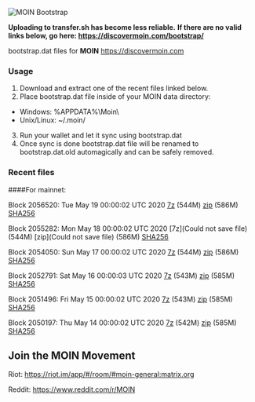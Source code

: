 ![MOIN Bootstrap](https://i.imgur.com/KjM1jMp.jpg)

**Uploading to transfer.sh has become less reliable.**
**If there are no valid links below, go here: https://discovermoin.com/bootstrap/**

bootstrap.dat files for **MOIN** https://discovermoin.com

### Usage

1. Download and extract one of the recent files linked below.
2. Place bootstrap.dat file inside of your MOIN data directory:
 - Windows: %APPDATA%\Moin\
 - Unix/Linux: ~/.moin/
3. Run your wallet and let it sync using bootstrap.dat
4. Once sync is done bootstrap.dat file will be renamed to bootstrap.dat.old automagically and can be safely removed.


### Recent files

####For mainnet:

Block 2056520: Tue May 19 00:00:02 UTC 2020 [7z]() (544M) [zip]() (586M) [SHA256]()

Block 2055282: Mon May 18 00:00:02 UTC 2020 [7z](Could not save file) (544M) [zip](Could not save file) (586M) [SHA256](https://transfer.sh/7UAgP/sha256.txt)

Block 2054050: Sun May 17 00:00:02 UTC 2020 [7z]() (544M) [zip]() (586M) [SHA256]()

Block 2052791: Sat May 16 00:00:03 UTC 2020 [7z]() (543M) [zip]() (585M) [SHA256]()

Block 2051496: Fri May 15 00:00:02 UTC 2020 [7z]() (543M) [zip]() (585M) [SHA256]()

Block 2050197: Thu May 14 00:00:02 UTC 2020 [7z]() (542M) [zip]() (585M) [SHA256]()

## Join the MOIN Movement

Riot: https://riot.im/app/#/room/#moin-general:matrix.org

Reddit: https://www.reddit.com/r/MOIN
